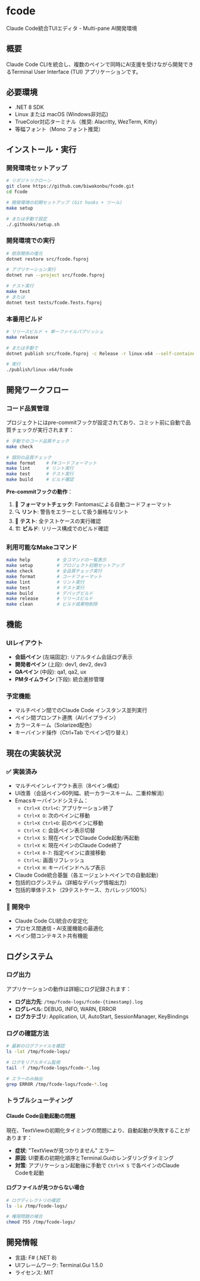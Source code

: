 # fcode

Claude Code統合TUIエディタ - Multi-pane AI開発環境

## 概要

Claude Code CLIを統合し、複数のペインで同時にAI支援を受けながら開発できるTerminal User Interface (TUI) アプリケーションです。

## 必要環境

- .NET 8 SDK
- Linux または macOS (Windows非対応)
- TrueColor対応ターミナル（推奨: Alacritty, WezTerm, Kitty）
- 等幅フォント（Mono フォント推奨）

## インストール・実行

### 開発環境セットアップ

```bash
# リポジトリクローン
git clone https://github.com/biwakonbu/fcode.git
cd fcode

# 開発環境の初期セットアップ (Git hooks + ツール)
make setup

# または手動で設定
./.githooks/setup.sh
```

### 開発環境での実行

```bash
# 依存関係の復元
dotnet restore src/fcode.fsproj

# アプリケーション実行
dotnet run --project src/fcode.fsproj

# テスト実行
make test
# または
dotnet test tests/fcode.Tests.fsproj
```

### 本番用ビルド

```bash
# リリースビルド + 単一ファイルパブリッシュ
make release

# または手動で
dotnet publish src/fcode.fsproj -c Release -r linux-x64 --self-contained true -p:PublishSingleFile=true -o publish/linux-x64

# 実行
./publish/linux-x64/fcode
```

## 開発ワークフロー

### コード品質管理

プロジェクトにはpre-commitフックが設定されており、コミット前に自動で品質チェックが実行されます：

```bash
# 手動でのコード品質チェック
make check

# 個別の品質チェック
make format    # F#コードフォーマット
make lint      # リント実行
make test      # テスト実行
make build     # ビルド確認
```

**Pre-commitフックの動作**：
1. 📝 **フォーマットチェック**: Fantomasによる自動コードフォーマット
2. 🔍 **リント**: 警告をエラーとして扱う厳格なリント
3. 🧪 **テスト**: 全テストケースの実行確認
4. 🏗️ **ビルド**: リリース構成でのビルド確認

### 利用可能なMakeコマンド

```bash
make help          # 全コマンドの一覧表示
make setup         # プロジェクト初期セットアップ
make check         # 全品質チェック実行
make format        # コードフォーマット
make lint          # リント実行
make test          # テスト実行
make build         # デバッグビルド
make release       # リリースビルド
make clean         # ビルド成果物削除
```

## 機能

### UIレイアウト
- **会話ペイン** (左端固定): リアルタイム会話ログ表示
- **開発者ペイン** (上段): dev1, dev2, dev3
- **QAペイン** (中段): qa1, qa2, ux  
- **PMタイムライン** (下段): 統合進捗管理

### 予定機能
- マルチペイン間でのClaude Code インスタンス並列実行
- ペイン間プロンプト連携（AIパイプライン）
- カラースキーム（Solarized配色）
- キーバインド操作（Ctrl+Tab でペイン切り替え）

## 現在の実装状況

### ✅ 実装済み
- マルチペインレイアウト表示（8ペイン構成）
- UI改善（会話ペイン60列幅、統一カラースキーム、二重枠解消）
- Emacsキーバインドシステム：
  - `Ctrl+X Ctrl+C`: アプリケーション終了
  - `Ctrl+X O`: 次のペインに移動
  - `Ctrl+X Ctrl+O`: 前のペインに移動
  - `Ctrl+X C`: 会話ペイン表示切替
  - `Ctrl+X S`: 現在ペインでClaude Code起動/再起動
  - `Ctrl+X K`: 現在ペインのClaude Code終了
  - `Ctrl+X 0-7`: 指定ペインに直接移動
  - `Ctrl+L`: 画面リフレッシュ
  - `Ctrl+X H`: キーバインドヘルプ表示
- Claude Code統合基盤（各エージェントペインでの自動起動）
- 包括的ログシステム（詳細なデバッグ情報出力）
- 包括的単体テスト（29テストケース、カバレッジ100%）

### 🚧 開発中
- Claude Code CLI統合の安定化
- プロセス間通信・AI支援機能の最適化
- ペイン間コンテキスト共有機能

## ログシステム

### ログ出力
アプリケーションの動作は詳細にログ記録されます：

- **ログ出力先**: `/tmp/fcode-logs/fcode-{timestamp}.log`
- **ログレベル**: DEBUG, INFO, WARN, ERROR
- **ログカテゴリ**: Application, UI, AutoStart, SessionManager, KeyBindings

### ログの確認方法
```bash
# 最新のログファイルを確認
ls -lat /tmp/fcode-logs/

# ログをリアルタイム監視
tail -f /tmp/fcode-logs/fcode-*.log

# エラーのみ抽出
grep ERROR /tmp/fcode-logs/fcode-*.log
```

### トラブルシューティング

#### Claude Code自動起動の問題
現在、TextViewの初期化タイミングの問題により、自動起動が失敗することがあります：

- **症状**: "TextViewが見つかりません" エラー
- **原因**: UI要素の初期化順序とTerminal.Guiのレンダリングタイミング
- **対策**: アプリケーション起動後に手動で `Ctrl+X S` で各ペインのClaude Codeを起動

#### ログファイルが見つからない場合
```bash
# ログディレクトリの確認
ls -la /tmp/fcode-logs/

# 権限問題の場合
chmod 755 /tmp/fcode-logs/
```

## 開発情報

- 言語: F# (.NET 8)
- UIフレームワーク: Terminal.Gui 1.5.0
- ライセンス: MIT